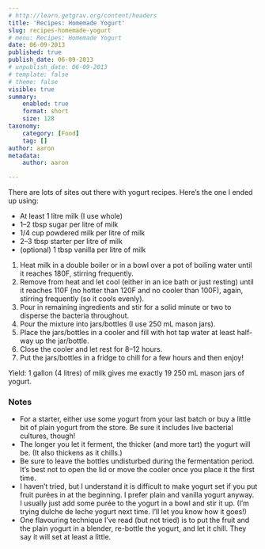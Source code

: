 ```yaml
---
# http://learn.getgrav.org/content/headers
title: 'Recipes: Homemade Yogurt'
slug: recipes-homemade-yogurt
# menu: Recipes: Homemade Yogurt
date: 06-09-2013
published: true
publish_date: 06-09-2013
# unpublish_date: 06-09-2013
# template: false
# theme: false
visible: true
summary:
    enabled: true
    format: short
    size: 128
taxonomy:
    category: [Food]
    tag: []
author: aaron
metadata:
    author: aaron

---
```


There are lots of sites out there with yogurt recipes. Here’s the one I ended up using:

- At least 1 litre milk (I use whole)
- 1–2 tbsp sugar per litre of milk
- 1/4 cup powdered milk per litre of milk
- 2–3 tbsp starter per litre of milk
- (optional) 1 tbsp vanilla per litre of milk

1. Heat milk in a double boiler or in a bowl over a pot of boiling water until it reaches 180F, stirring frequently.
2. Remove from heat and let cool (either in an ice bath or just resting) until it reaches 110F (no hotter than 120F and no cooler than 100F), again, stirring frequently (so it cools evenly).
3. Pour in remaining ingredients and stir for a solid minute or two to disperse the bacteria throughout.
4. Pour the mixture into jars/bottles (I use 250 mL mason jars).
5. Place the jars/bottles in a cooler and fill with hot tap water at least half-way up the jar/bottle.
6. Close the cooler and let rest for 8–12 hours.
7. Put the jars/bottles in a fridge to chill for a few hours and then enjoy!

Yield: 1 gallon (4 litres) of milk gives me exactly 19 250 mL mason jars of yogurt.

### Notes

- For a starter, either use some yogurt from your last batch or buy a little bit of plain yogurt from the store. Be sure it includes live bacterial cultures, though!
- The longer you let it ferment, the thicker (and more tart) the yogurt will be. (It also thickens as it chills.)
- Be sure to leave the bottles undisturbed during the fermentation period. It’s best not to open the lid or move the cooler once you place it the first time.
- I haven’t tried, but I understand it is difficult to make yogurt set if you put fruit purées in at the beginning. I prefer plain and vanilla yogurt anyway. I usually just add some purée to the yogurt in a bowl and stir it up. (I’m trying dulche de leche yogurt next time. I’ll let you know how it goes!)
- One flavouring technique I’ve read (but not tried) is to put the fruit and the plain yogurt in a blender, re-bottle the yogurt, and let it chill. They say it will set at least a little.

